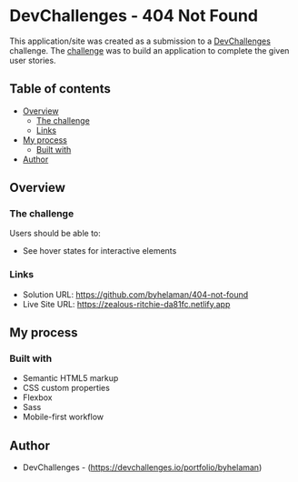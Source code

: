 # DevChallenges - 404 Not Found

This application/site was created as a submission to a [DevChallenges](https://devchallenges.io/challenges) challenge. The [challenge](https://devchallenges.io/challenges/wBunSb7FPrIepJZAg0sY) was to build an application to complete the given user stories.

## Table of contents

- [Overview](#overview)
  - [The challenge](#the-challenge)
  - [Links](#links)
- [My process](#my-process)
  - [Built with](#built-with)
- [Author](#author)

## Overview

### The challenge

Users should be able to:

- See hover states for interactive elements

### Links

- Solution URL: https://github.com/byhelaman/404-not-found
- Live Site URL: https://zealous-ritchie-da81fc.netlify.app

## My process

### Built with

- Semantic HTML5 markup
- CSS custom properties
- Flexbox
- Sass
- Mobile-first workflow

## Author
- DevChallenges - (https://devchallenges.io/portfolio/byhelaman)